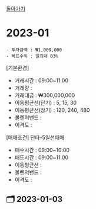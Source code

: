 [돌아가기](/StockCompany-Korea/README.md)

# 2023-01
```
- 투자금액 : ₩1,000,000
- 목표수익 : 일최대 03%
```

[기본환경]
- 거래시간 : 09:00~11:00
- 거래량 : 
- 거래대금 : ₩300,000,000
- 이동평균선(단기) : 5, 15, 30
- 이동평균선(장기) : 120, 240, 480
- 볼렌저밴드 : 
- 이격도 : 

[매매조건] 단타-5일선매매
- 매수시간 : 09:00~10:00
- 매도시간 : 09:00~11:00
- 이동평균선 : 
- 볼렌저밴드 : 
- 이격도 : 

## :card_index_dividers: 2023-01-03
